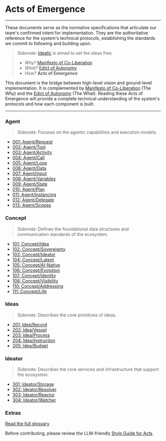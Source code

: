 # Acts of Emergence

---

These documents serve as the normative specifications that articulate our team's confirmed intent for implementation. They are the authoritative reference for the system's technical protocols, establishing the standards we commit to following and building upon.

> Sidenote:
> [Idealic](http://idealic.ai) is aimed to set the ideas free.
>
> - _Why?_ [Manifesto of Co-Liberation](../manifesto/)
> - _What?_ [Edict of Autonomy](../edict/)
> - _How?_ **Acts of Emergence**

This document is the bridge between high-level vision and ground-level implementation. It is complemented by [Manifesto of Co-Liberation](../manifesto/) (The Why) and the [Edict of Autonomy](../edict/) (The What). Reading these Acts of Emergence will provide a complete technical understanding of the system's protocols and how each component is built.

---

### Agent

> Sidenote: Focuses on the agentic capabilities and execution models.

- [001: Agent/Request](./001_agent_request.md)
- [002: Agent/Tool](./002_agent_tool.md)
- [003: Agent/Activity](./003_agent_activity.md)
- [004: Agent/Call](./004_agent_call.md)
- [005: Agent/Loop](./005_agent_loop.md)
- [006: Agent/Data](./006_agent_data.md)
- [007: Agent/Input](./007_agent_input.md)
- [008: Agent/Variables](./008_agent_variables.md)
- [009: Agent/State](./009_agent_state.md)
- [010: Agent/Plan](./010_agent_plan.md)
- [011: Agent/Instancing](./011_agent_instancing.md)
- [012: Agent/Delegate](./012_agent_delegate.md)
- [013: Agent/Scopes](./013_agent_scopes.md)

### Concept

> Sidenote: Defines the foundational data structures and communication standards of the ecosystem.

- [101: Concept/Idea](./101_concept_idea.md)
- [102: Concept/Sovereignty](./102_concept_sovereignty.md)
- [103: Concept/Ideator](./103_concept_ideator.md)
- [104: Concept/Latent](./104_concept_latent.md)
- [105: Concept/AI-Native](./105_concept_ai_native.md)
- [106: Concept/Evolution](./106_concept_evolution.md)
- [107: Concept/Identity](./107_concept_identity.md)
- [108: Concept/Visibility](./108_concept_visibility.md)
- [110: Concept/Addressing](./110_concept_addressing.md)
- [111: Concept/Life](./111_concept_life.md)

### Ideas

> Sidenote: Describes the core primitives of ideas.

- [201: Idea/Record](./201_idea_record.md)
- [202: Idea/Vessel](./202_idea_vessel.md)
- [203: Idea/Process](./203_idea_process.md)
- [204: Idea/Instruction](./204_idea_instruction.md)
- [205: Idea/Budget](./205_idea_budget.md)

### Ideator

> Sidenote: Describes the core services and infrastructure that support the ecosystem.

- [301: Ideator/Storage](./301_ideator_storage.md)
- [302: Ideator/Resolver](./302_ideator_resolver.md)
- [303: Ideator/Reactor](./303_ideator_reactor.md)
- [304: Ideator/Watcher](./304_ideator_watcher.md)

### Extras

[Read the full glossary](./000_glossary.md)

Before contributing, please review the LLM-friendly [Style Guide for Acts](./000_style_guide.md).
